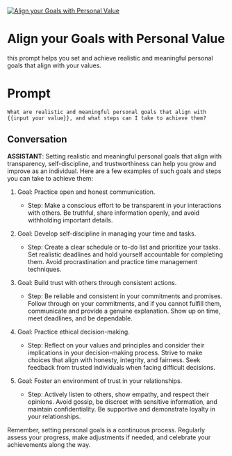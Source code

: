 
[![Align your Goals with Personal Value ](https://flow-prompt-covers.s3.us-west-1.amazonaws.com/icon/futuristic/futu_1.png)]()
# Align your Goals with Personal Value  
this prompt helps you set and achieve realistic and meaningful personal goals that align with your values. 

# Prompt

```
What are realistic and meaningful personal goals that align with {{input your value}}, and what steps can I take to achieve them?
```

## Conversation

**ASSISTANT**: Setting realistic and meaningful personal goals that align with transparency, self-discipline, and trustworthiness can help you grow and improve as an individual. Here are a few examples of such goals and steps you can take to achieve them:



1. Goal: Practice open and honest communication.

   - Step: Make a conscious effort to be transparent in your interactions with others. Be truthful, share information openly, and avoid withholding important details.



2. Goal: Develop self-discipline in managing your time and tasks.

   - Step: Create a clear schedule or to-do list and prioritize your tasks. Set realistic deadlines and hold yourself accountable for completing them. Avoid procrastination and practice time management techniques.



3. Goal: Build trust with others through consistent actions.

   - Step: Be reliable and consistent in your commitments and promises. Follow through on your commitments, and if you cannot fulfill them, communicate and provide a genuine explanation. Show up on time, meet deadlines, and be dependable.



4. Goal: Practice ethical decision-making.

   - Step: Reflect on your values and principles and consider their implications in your decision-making process. Strive to make choices that align with honesty, integrity, and fairness. Seek feedback from trusted individuals when facing difficult decisions.



5. Goal: Foster an environment of trust in your relationships.

   - Step: Actively listen to others, show empathy, and respect their opinions. Avoid gossip, be discreet with sensitive information, and maintain confidentiality. Be supportive and demonstrate loyalty in your relationships.



Remember, setting personal goals is a continuous process. Regularly assess your progress, make adjustments if needed, and celebrate your achievements along the way.


